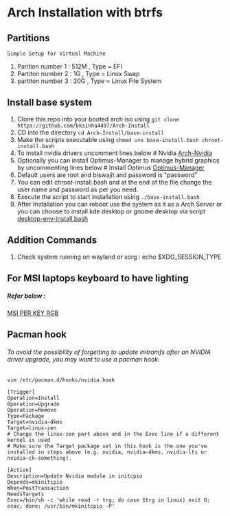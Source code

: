 # Arch Installation with btrfs
## Partitions
`Simple Setup for Virtual Machine`
1. Parition number 1 : 512M , Type = EFI
2. Partiton number 2 : 1G   , Type = Linux Swap
3. partiton number 3 : 20G  , Type = Linux File System

## Install base system
1. Clone this repo into your booted arch iso using `git clone https://github.com/bksinha4497/Arch-Install`
2. CD into the directory `cd Arch-Install/base-install`
3. Make the scripts executable using `chmod u+x base-install.bash chroot-install.bash`
4. To install nvidia drivers uncomment lines below # Nvidia 
  [Arch-Nvidia](https://wiki.archlinux.org/index.php/NVIDIA#Installation)
5. Optionally you can install Optimus-Manager to manage hybrid graphics by uncommenting lines below # Install Optimus 
  [Optimus-Manager](https://github.com/Askannz/optimus-manager)
6. Default users are root and biswajit and password is "password" 
7. You can edit chroot-install.bash and at the end of the file change the user name and password as per you need.
8. Execute the script to start installation using `./base-install.bash`
9. After Installation you can reboot use the system as it as a Arch Server or you can choose to install kde desktop or gnome desktop via script
  [desktop-env-install.bash](https://github.com/bksinha4497/Arch-Install/blob/main/desktop-env-install.bash)

## Addition Commands

1. Check system running on wayland or xorg : echo $XDG_SESSION_TYPE

## For MSI laptops keyboard to have lighting

##### Refer below : 

[MSI PER KEY RGB](https://github.com/bksinha4497/msi-perkeyrgb)

## Pacman hook
###### To avoid the possibility of forgetting to update initramfs after an NVIDIA driver upgrade, you may want to use a pacman hook:

`vim /etc/pacman.d/hooks/nvidia.hook`
```
[Trigger]
Operation=Install
Operation=Upgrade
Operation=Remove
Type=Package
Target=nvidia-dkms
Target=linux-zen
# Change the linux-zen part above and in the Exec line if a different kernel is used
# Make sure the Target package set in this hook is the one you've installed in steps above (e.g. nvidia, nvidia-dkms, nvidia-lts or nvidia-ck-something).

[Action]
Description=Update Nvidia module in initcpio
Depends=mkinitcpio
When=PostTransaction
NeedsTargets
Exec=/bin/sh -c 'while read -r trg; do case $trg in linux) exit 0; esac; done; /usr/bin/mkinitcpio -P'
```
